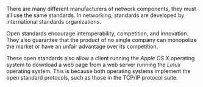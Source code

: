 There are many different manufacturers of network components, they must all use the same standards. In networking, standards are developed by international standards organizations.

Open standards encourage interoperability, competition, and innovation. They also guarantee that the product of no single company can monopolize the market or have an unfair advantage over its competition.

These open standards also allow a client running the *Apple OS X* operating system to download a web page from a web server running the *Linux* operating system. This is because both operating systems implement the open standard protocols, such as those in the TCP/IP protocol suite.
